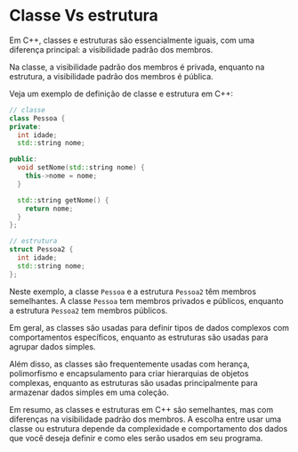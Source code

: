 # Classe Vs estrutura 

Em C++, classes e estruturas são essencialmente iguais, com uma diferença principal: a visibilidade padrão dos membros.

Na classe, a visibilidade padrão dos membros é privada, enquanto na estrutura, a visibilidade padrão dos membros é pública.

Veja um exemplo de definição de classe e estrutura em C++:

```c++
// classe
class Pessoa {
private:
  int idade;
  std::string nome;

public:
  void setNome(std::string nome) {
    this->nome = nome;
  }

  std::string getNome() {
    return nome;
  }
};

// estrutura
struct Pessoa2 {
  int idade;
  std::string nome;
};
```

Neste exemplo, a classe `Pessoa` e a estrutura `Pessoa2` têm membros semelhantes. A classe `Pessoa` tem membros privados e públicos, enquanto a estrutura `Pessoa2` tem membros públicos.

Em geral, as classes são usadas para definir tipos de dados complexos com comportamentos específicos, enquanto as estruturas são usadas para agrupar dados simples.

Além disso, as classes são frequentemente usadas com herança, polimorfismo e encapsulamento para criar hierarquias de objetos complexas, enquanto as estruturas são usadas principalmente para armazenar dados simples em uma coleção.

Em resumo, as classes e estruturas em C++ são semelhantes, mas com diferenças na visibilidade padrão dos membros. A escolha entre usar uma classe ou estrutura depende da complexidade e comportamento dos dados que você deseja definir e como eles serão usados em seu programa.